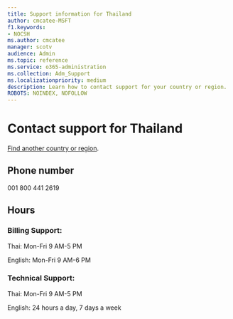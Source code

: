 ```yaml
---                                
title: Support information for Thailand
author: cmcatee-MSFT
f1.keywords:
- NOCSH
ms.author: cmcatee
manager: scotv
audience: Admin
ms.topic: reference
ms.service: o365-administration
ms.collection: Adm_Support
ms.localizationpriority: medium
description: Learn how to contact support for your country or region.
ROBOTS: NOINDEX, NOFOLLOW
---
```


# Contact support for Thailand

[Find another country or region](../get-help-support.md).

## Phone number
001 800 441 2619

## Hours
### Billing Support:

Thai: Mon-Fri 9 AM-5 PM

English: Mon-Fri 9 AM-6 PM

### Technical Support:

Thai: Mon-Fri 9 AM-5 PM

English: 24 hours a day, 7 days a week

